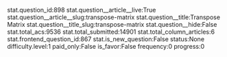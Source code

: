 stat.question_id:898
stat.question__article__live:True
stat.question__article__slug:transpose-matrix
stat.question__title:Transpose Matrix
stat.question__title_slug:transpose-matrix
stat.question__hide:False
stat.total_acs:9536
stat.total_submitted:14901
stat.total_column_articles:6
stat.frontend_question_id:867
stat.is_new_question:False
status:None
difficulty.level:1
paid_only:False
is_favor:False
frequency:0
progress:0
